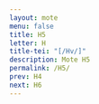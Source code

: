 ```yaml
---
layout: mote
menu: false
title: H5
letter: H
title-tei: "[/Hv/]"
description: Mote H5
permalink: /H5/
prev: H4
next: H6
---
```

